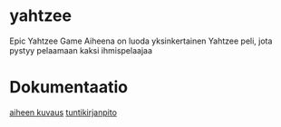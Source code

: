 # yahtzee
Epic Yahtzee Game
Aiheena on luoda yksinkertainen Yahtzee peli, jota pystyy pelaamaan kaksi ihmispelaajaa

# Dokumentaatio

[aiheen kuvaus](dokumentaatio/Aihemääritys.md)
[tuntikirjanpito](dokumentaatio/tuntikirjanpito.md)
